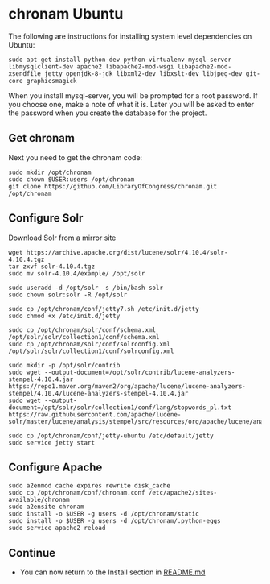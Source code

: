 # chronam Ubuntu

The following are instructions for installing system level dependencies on Ubuntu:

    sudo apt-get install python-dev python-virtualenv mysql-server libmysqlclient-dev apache2 libapache2-mod-wsgi libapache2-mod-xsendfile jetty openjdk-8-jdk libxml2-dev libxslt-dev libjpeg-dev git-core graphicsmagick

When you install mysql-server, you will be prompted for a root password. If you choose one, make a note of what it is. Later you will be asked to enter the password when you create the database for the project.

## Get chronam

Next you need to get the chronam code:

    sudo mkdir /opt/chronam
    sudo chown $USER:users /opt/chronam
    git clone https://github.com/LibraryOfCongress/chronam.git /opt/chronam

## Configure Solr

Download Solr from a mirror site

    wget https://archive.apache.org/dist/lucene/solr/4.10.4/solr-4.10.4.tgz
    tar zxvf solr-4.10.4.tgz
    sudo mv solr-4.10.4/example/ /opt/solr

    sudo useradd -d /opt/solr -s /bin/bash solr
    sudo chown solr:solr -R /opt/solr

    sudo cp /opt/chronam/conf/jetty7.sh /etc/init.d/jetty
    sudo chmod +x /etc/init.d/jetty

    sudo cp /opt/chronam/solr/conf/schema.xml /opt/solr/solr/collection1/conf/schema.xml
    sudo cp /opt/chronam/solr/conf/solrconfig.xml /opt/solr/solr/collection1/conf/solrconfig.xml

    sudo mkdir -p /opt/solr/contrib
    sudo wget --output-document=/opt/solr/contrib/lucene-analyzers-stempel-4.10.4.jar https://repo1.maven.org/maven2/org/apache/lucene/lucene-analyzers-stempel/4.10.4/lucene-analyzers-stempel-4.10.4.jar
    sudo wget --output-document=/opt/solr/solr/collection1/conf/lang/stopwords_pl.txt https://raw.githubusercontent.com/apache/lucene-solr/master/lucene/analysis/stempel/src/resources/org/apache/lucene/analysis/pl/stopwords.txt"

    sudo cp /opt/chronam/conf/jetty-ubuntu /etc/default/jetty
    sudo service jetty start

## Configure Apache

    sudo a2enmod cache expires rewrite disk_cache
    sudo cp /opt/chronam/conf/chronam.conf /etc/apache2/sites-available/chronam
    sudo a2ensite chronam
    sudo install -o $USER -g users -d /opt/chronam/static
    sudo install -o $USER -g users -d /opt/chronam/.python-eggs
    sudo service apache2 reload

## Continue

-   You can now return to the Install section in [README.md](README.md#install)
